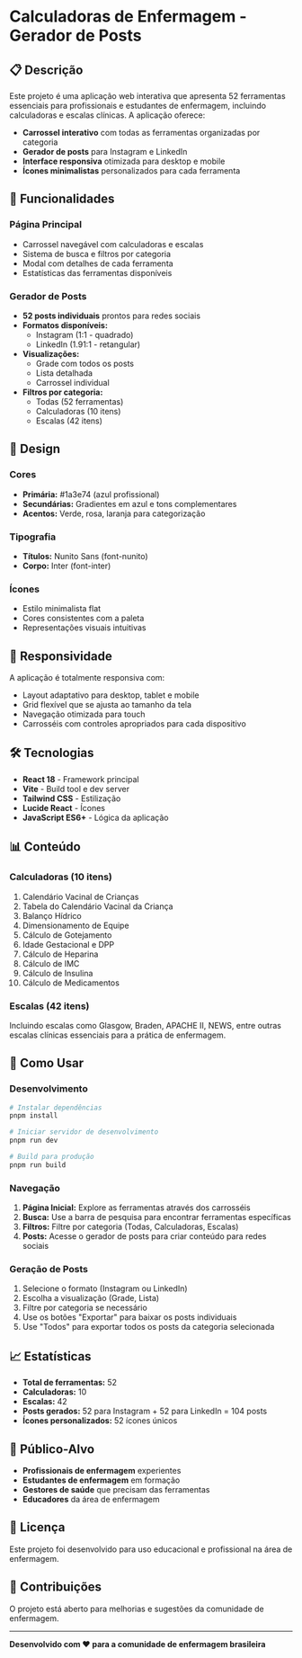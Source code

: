 # Calculadoras de Enfermagem - Gerador de Posts

## 📋 Descrição

Este projeto é uma aplicação web interativa que apresenta 52 ferramentas essenciais para profissionais e estudantes de enfermagem, incluindo calculadoras e escalas clínicas. A aplicação oferece:

- **Carrossel interativo** com todas as ferramentas organizadas por categoria
- **Gerador de posts** para Instagram e LinkedIn
- **Interface responsiva** otimizada para desktop e mobile
- **Ícones minimalistas** personalizados para cada ferramenta

## 🎯 Funcionalidades

### Página Principal
- Carrossel navegável com calculadoras e escalas
- Sistema de busca e filtros por categoria
- Modal com detalhes de cada ferramenta
- Estatísticas das ferramentas disponíveis

### Gerador de Posts
- **52 posts individuais** prontos para redes sociais
- **Formatos disponíveis:**
  - Instagram (1:1 - quadrado)
  - LinkedIn (1.91:1 - retangular)
- **Visualizações:**
  - Grade com todos os posts
  - Lista detalhada
  - Carrossel individual
- **Filtros por categoria:**
  - Todas (52 ferramentas)
  - Calculadoras (10 itens)
  - Escalas (42 itens)

## 🎨 Design

### Cores
- **Primária:** #1a3e74 (azul profissional)
- **Secundárias:** Gradientes em azul e tons complementares
- **Acentos:** Verde, rosa, laranja para categorização

### Tipografia
- **Títulos:** Nunito Sans (font-nunito)
- **Corpo:** Inter (font-inter)

### Ícones
- Estilo minimalista flat
- Cores consistentes com a paleta
- Representações visuais intuitivas

## 📱 Responsividade

A aplicação é totalmente responsiva com:
- Layout adaptativo para desktop, tablet e mobile
- Grid flexível que se ajusta ao tamanho da tela
- Navegação otimizada para touch
- Carrosséis com controles apropriados para cada dispositivo

## 🛠️ Tecnologias

- **React 18** - Framework principal
- **Vite** - Build tool e dev server
- **Tailwind CSS** - Estilização
- **Lucide React** - Ícones
- **JavaScript ES6+** - Lógica da aplicação

## 📊 Conteúdo

### Calculadoras (10 itens)
1. Calendário Vacinal de Crianças
2. Tabela do Calendário Vacinal da Criança
3. Balanço Hídrico
4. Dimensionamento de Equipe
5. Cálculo de Gotejamento
6. Idade Gestacional e DPP
7. Cálculo de Heparina
8. Cálculo de IMC
9. Cálculo de Insulina
10. Cálculo de Medicamentos

### Escalas (42 itens)
Incluindo escalas como Glasgow, Braden, APACHE II, NEWS, entre outras escalas clínicas essenciais para a prática de enfermagem.

## 🚀 Como Usar

### Desenvolvimento
```bash
# Instalar dependências
pnpm install

# Iniciar servidor de desenvolvimento
pnpm run dev

# Build para produção
pnpm run build
```

### Navegação
1. **Página Inicial:** Explore as ferramentas através dos carrosséis
2. **Busca:** Use a barra de pesquisa para encontrar ferramentas específicas
3. **Filtros:** Filtre por categoria (Todas, Calculadoras, Escalas)
4. **Posts:** Acesse o gerador de posts para criar conteúdo para redes sociais

### Geração de Posts
1. Selecione o formato (Instagram ou LinkedIn)
2. Escolha a visualização (Grade, Lista)
3. Filtre por categoria se necessário
4. Use os botões "Exportar" para baixar os posts individuais
5. Use "Todos" para exportar todos os posts da categoria selecionada

## 📈 Estatísticas

- **Total de ferramentas:** 52
- **Calculadoras:** 10
- **Escalas:** 42
- **Posts gerados:** 52 para Instagram + 52 para LinkedIn = 104 posts
- **Ícones personalizados:** 52 ícones únicos

## 🎯 Público-Alvo

- **Profissionais de enfermagem** experientes
- **Estudantes de enfermagem** em formação
- **Gestores de saúde** que precisam das ferramentas
- **Educadores** da área de enfermagem

## 📝 Licença

Este projeto foi desenvolvido para uso educacional e profissional na área de enfermagem.

## 🤝 Contribuições

O projeto está aberto para melhorias e sugestões da comunidade de enfermagem.

---

**Desenvolvido com ❤️ para a comunidade de enfermagem brasileira**

